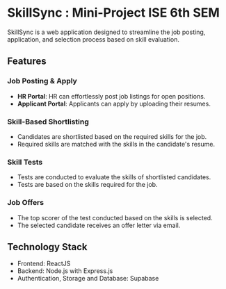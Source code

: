 # SkillSync : Mini-Project ISE 6th SEM

SkillSync is a web application designed to streamline the job posting, application, and selection process based on skill evaluation.

## Features

### Job Posting & Apply
- **HR Portal**: HR can effortlessly post job listings for open positions.
- **Applicant Portal**: Applicants can apply by uploading their resumes.

### Skill-Based Shortlisting
- Candidates are shortlisted based on the required skills for the job.
- Required skills are matched with the skills in the candidate's resume.

### Skill Tests
- Tests are conducted to evaluate the skills of shortlisted candidates.
- Tests are based on the skills required for the job.

### Job Offers
- The top scorer of the test conducted based on the skills is selected.
- The selected candidate receives an offer letter via email.

## Technology Stack
- Frontend: ReactJS
- Backend: Node.js with Express.js
- Authentication, Storage and Database: Supabase


